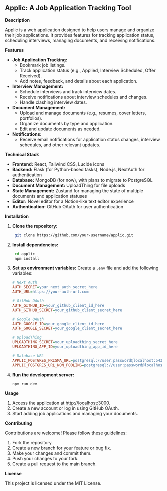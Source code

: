 ## Applic: A Job Application Tracking Tool

**Description**

Applic is a web application designed to help users manage and organize their job applications. It provides features for tracking application status, scheduling interviews, managing documents, and receiving notifications.

**Features**

-   **Job Application Tracking:**
    -   Bookmark job listings.
    -   Track application status (e.g., Applied, Interview Scheduled, Offer Received).
    -   Add notes, feedback, and details about each application.
-   **Interview Management:**
    -   Schedule interviews and track interview dates.
    -   Receive notifications about interview schedules and changes.
    -   Handle clashing interview dates.
-   **Document Management:**
    -   Upload and manage documents (e.g., resumes, cover letters, portfolios).
    -   Organize documents by type and application.
    -   Edit and update documents as needed.
-   **Notifications:**
    -   Receive email notifications for application status changes, interview schedules, and other relevant updates.

**Technical Stack**

-   **Frontend:** React, Tailwind CSS, Lucide icons
-   **Backend:** Flask (for Python-based tasks), Node.js, NextAuth for authentication
-   **Database:** MongoDB (for now), with plans to migrate to PostgreSQL
-   **Document Management:** UploadThing for file uploads
-   **State Management:** Zustand for managing the state of multiple documents and application statuses
-   **Editor:** Novel editor for a Notion-like text editor experience
-   **Authentication:** GitHub OAuth for user authentication

**Installation**

1. **Clone the repository:**
    ```bash
     git clone https://github.com/your-username/applic.git
    ```
2. **Install dependencies:**
    ```bash
     cd applic
     npm install

    ```
3. **Set up environment variables:** Create a `.env` file and add the following variables:

    ```ini
    # Next Auth
    AUTH_SECRET=your_next_auth_secret_here
    AUTH_URL=https://your-auth-url.com

    # GitHub OAuth
    AUTH_GITHUB_ID=your_github_client_id_here
    AUTH_GITHUB_SECRET=your_github_client_secret_here

    # Google OAuth
    AUTH_GOOGLE_ID=your_google_client_id_here
    AUTH_GOOGLE_SECRET=your_google_client_secret_here

    # UploadThing
    UPLOADTHING_SECRET=your_uploadthing_secret_here
    UPLOADTHING_APP_ID=your_uploadthing_app_id_here

    # Database URL
    APPLIC_POSTGRES_PRISMA_URL=postgresql://user:password@localhost:5432/db
    APPLIC_POSTGRES_URL_NON_POOLING=postgresql://user:password@localhost:5432/db_non_pooling

    ```

4. **Run the development server:**
    ```bash
    npm run dev

    ```

**Usage**

1. Access the application at [http://localhost:3000](http://localhost:3000).
2. Create a new account or log in using GitHub OAuth.
3. Start adding job applications and managing your documents.

**Contributing**

Contributions are welcome! Please follow these guidelines:

1. Fork the repository.
2. Create a new branch for your feature or bug fix.
3. Make your changes and commit them.
4. Push your changes to your fork.
5. Create a pull request to the main branch.

**License**

This project is licensed under the MIT License.
